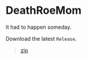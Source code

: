 # DeathRoeMom

It had to happen someday.

Download the latest `Release`.

>[zip](https://github.com/PersonHood/DeathRowMom/archive/refs/tags/v1.0.zip)


